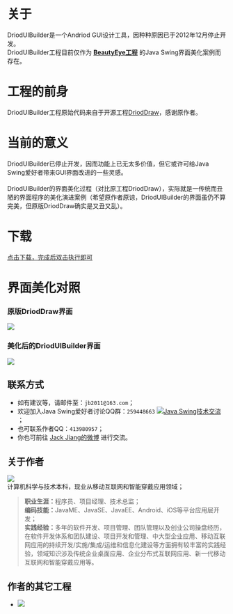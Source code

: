 # 关于
DriodUIBuilder是一个Andriod GUI设计工具，因种种原因已于2012年12月停止开发。<br>
DriodUIBuilder工程目前仅作为 **[BeautyEye工程](https://github.com/JackJiang2011/beautyeye)** 的Java Swing界面美化案例而存在。

# 工程的前身
DriodUIBuilder工程原始代码来自于开源工程[DriodDraw](https://code.google.com/p/droiddraw/)，感谢原作者。

# 当前的意义
DriodUIBuilder已停止开发，因而功能上已无太多价值，但它或许可给Java Swing爱好者带来GUI界面改进的一些灵感。<br>
<br>
DriodUIBuilder的界面美化过程（对比原工程DriodDraw），实际就是一传统而丑陋的界面程序的美化演进案例（希望原作者原谅，DriodUIBuilder的界面虽仍不算完美，但原版DriodDraw确实是又丑又乱）。

# 下载
[点击下载，完成后双击执行即可](https://raw.githubusercontent.com/JackJiang2011/DriodUIBuilder/master/dist/DriodUIBuilder.jar)

# 界面美化对照
### 原版DriodDraw界面
![](https://raw.githubusercontent.com/JackJiang2011/DriodUIBuilder/master/screenshots/2012-11-09_1_original.PNG)

### 美化后的DriodUIBuilder界面
![](https://raw.githubusercontent.com/JackJiang2011/DriodUIBuilder/master/preview/preview_20150203.png)

## 联系方式
* 如有建议等，请邮件至：`jb2011@163.com`；</li>
* 欢迎加入Java Swing爱好者讨论QQ群：`259448663`  <a target="_blank" href="http://shang.qq.com/wpa/qunwpa?idkey=9971fb1d1845edc87bdec92ad03f329c1d1f280b1cfe73b6d03c13b0f7f8aba1"><img border="0" src="http://pub.idqqimg.com/wpa/images/group.png" alt="Java Swing技术交流" title="Java Swing技术交流"></a>；
* 也可联系作者QQ：`413980957`；
* 你也可前往 [Jack Jiang的微博](http://t.qq.com/jackjiang_is_here/) 进行交流。

## 关于作者
![](https://raw.githubusercontent.com/JackJiang2011/beautyeye/master/screenshots/js2.png)<br>
计算机科学与技术本科，现业从移动互联网和智能穿戴应用领域；<br>
> <b>职业生涯：</b>程序员、项目经理、技术总监；<br>
> <b>编码技能：</b>JavaME、JavaSE、JavaEE、Android、iOS等平台应用层开发；<br>
> <b>实践经验：</b>多年的软件开发、项目管理、团队管理以及创业公司操盘经历，在软件开发体系和团队建设、项目开发和管理、中大型企业应用、移动互联网应用的持续开发/实施/集成/运维和信息化建设等方面拥有较丰富的实践经验，领域知识涉及传统企业桌面应用、企业分布式互联网应用、新一代移动互联网和智能穿戴应用等。

## 作者的其它工程
* ![](https://raw.githubusercontent.com/JackJiang2011/beautyeye/master/screenshots/beautyeye_logo_h.png)
